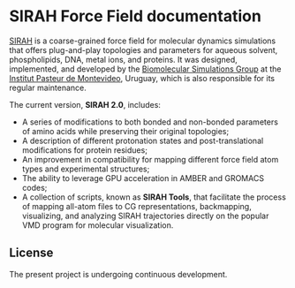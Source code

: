 SIRAH Force Field documentation
===============================

[SIRAH](http://www.sirahff.com/) is a coarse-grained force field for molecular dynamics simulations that offers plug-and-play topologies and parameters for aqueous solvent, phospholipids, DNA, metal ions, and proteins. It was designed, implemented, and developed by the [Biomolecular Simulations Group](https://pasteur.uy/laboratorios/simulaciones-biomoleculares/) at the [Institut Pasteur de Montevideo](https://pasteur.uy/), Uruguay, which is also responsible for its regular maintenance.

The current version, **SIRAH 2.0**, includes:

- A series of modifications to both bonded and non-bonded parameters of amino acids while preserving their original topologies;
- A description of different protonation states and post-translational modifications for protein residues;
- An improvement in compatibility for mapping different force field atom types and experimental structures;
- The ability to leverage GPU acceleration in AMBER and GROMACS codes;
- A collection of scripts, known as **SIRAH Tools**, that facilitate the process of mapping all-atom files to CG representations, backmapping, visualizing, and analyzing SIRAH trajectories directly on the popular VMD program for molecular visualization.

License
-------

The present project is undergoing continuous development.
